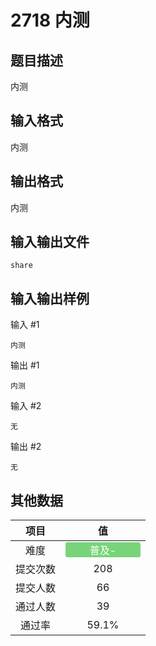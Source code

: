 # 2718 内测

## 题目描述

内测

## 输入格式

内测

## 输出格式

内测

## 输入输出文件

`share`

## 输入输出样例

输入 #1
```
内测
```
输出 #1
```
内测
```
输入 #2
```
无
```
输出 #2
```
无
```

## 其他数据

|项目|值|
|:---:|:---:|
|难度|<span style="text-align: center; display: inline-block; border-radius: 3px; color: white; width: 120px; height: 24px; background-color: #79d479">普及-</span>|
|提交次数|$208$|
|提交人数|$66$|
|通过人数|$39$|
|通过率|$59.1\%$|

